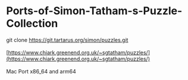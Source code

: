 # Ports-of-Simon-Tatham-s-Puzzle-Collection

git clone https://git.tartarus.org/simon/puzzles.git</br></br>
[https://www.chiark.greenend.org.uk/~sgtatham/puzzles/](https://www.chiark.greenend.org.uk/~sgtatham/puzzles/)</br></br>
Mac Port x86_64 and arm64
